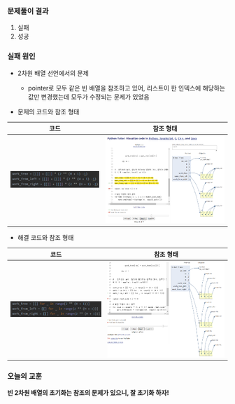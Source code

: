 ### 문제풀이 결과

1. 실패
2. 성공



### 실패 원인

* 2차원 배열 선언에서의 문제
  * pointer로 모두 같은 빈 배열을 참조하고 있어, 리스트이 한 인덱스에 해당하는 값만 변경했는데 모두가 수정되는 문제가 있었음

* 문제의 코드와 참조 형태

| 코드                                                         | 참조 형태                                                    |
| ------------------------------------------------------------ | ------------------------------------------------------------ |
| ![image-20230305184811116](feedback.assets/image-20230305184811116.png) | <img src="feedback.assets/image-20230305184757690.png" alt="image-20230305184757690" style="zoom:67%;" /> |

* 해결 코드와 참조 형태

| 코드                                                         | 참조 형태                                                    |
| ------------------------------------------------------------ | ------------------------------------------------------------ |
| ![image-20230305185008274](feedback.assets/image-20230305185008274.png) | <img src="feedback.assets/image-20230305184955763.png" alt="image-20230305184955763" style="zoom:67%;" /> |



### 오늘의 교훈

**빈 2차원 배열의 초기화는 참조의 문제가 있으니, 잘 초기화 하자!**